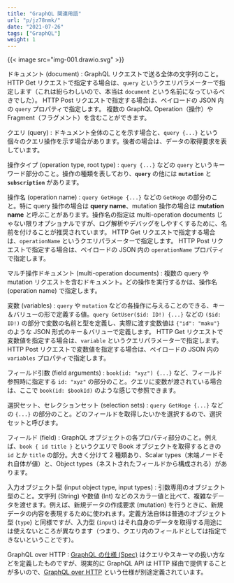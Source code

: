 ```yaml
---
title: "GraphQL 関連用語"
url: "p/jz78nmk/"
date: "2021-07-26"
tags: ["GraphQL"]
weight: 1
---
```


{{< image src="img-001.drawio.svg" >}}

ドキュメント (document)
: GraphQL リクエストで送る全体の文字列のこと。
HTTP Get リクエストで指定する場合は、`query` というクエリパラメーターで指定します（これは紛らわしいので、本当は `document` という名前になっているべきでした）。
HTTP Post リクエストで指定する場合は、ペイロードの JSON 内の `query` プロパティで指定します。
複数の GraphQL Operation（操作）や Fragment（フラグメント）を含むことができます。

クエリ (query)
: ドキュメント全体のことを示す場合と、`query {...}` という個々のクエリ操作を示す場合があります。後者の場合は、データの取得要求を表しています。

操作タイプ (operation type, root type)
: `query {...}` などの `query` というキーワード部分のこと。操作の種類を表しており、__`query`__ の他には __`mutation`__ と __`subscription`__ があります。

操作名 (operation name)
: `query GetHoge {...}` などの `GetHoge` の部分のこと。特に query 操作の場合は __query name__、mutation 操作の場合は __mutation name__ と呼ぶことがあります。操作名の指定は multi-operation documents じゃない限りオプショナルですが、ログ解析やデバッグをしやすくするために、名前を付けることが推奨されています。
HTTP Get リクエストで指定する場合は、`operationName` というクエリパラメーターで指定します。
HTTP Post リクエストで指定する場合は、ペイロードの JSON 内の `operationName` プロパティで指定します。

マルチ操作ドキュメント (multi-operation documents)
: 複数の query や mutation リクエストを含むドキュメント。どの操作を実行するかは、操作名 (operation name) で指定します。

変数 (variables)
: `query` や `mutation` などの各操作に与えることのできる、キー＆バリューの形で定義する値。`query GetUser($id: ID!) {...}` などの `($id: ID!)` の部分で変数の名前と型を定義し、実際に渡す変数値は `{"id": "maku"}` のような JSON 形式のキー＆バリューで定義します。
HTTP Get リクエストで変数値を指定する場合は、`variable` というクエリパラメーターで指定します。
HTTP Post リクエストで変数値を指定する場合は、ペイロードの JSON 内の `variables` プロパティで指定します。

フィールド引数 (field arguments)
: `book(id: "xyz") {...}` など、フィールド参照時に指定する `id: "xyz"` の部分のこと。クエリに変数が渡されている場合は、ここで `book(id: $bookId)` のような感じで参照できます。

選択セット、セレクションセット (selection sets)
: `query GetHoge {...}` などの `{...}` の部分のこと。どのフィールドを取得したいかを選択するので、選択セットと呼びます。

フィールド (field)
: GraphQL オブジェクトの各プロパティ部分のこと。例えば、`book { id title }` というクエリで Book オブジェクトを取得するときの `id` とか `title` の部分。大きく分けて 2 種類あり、Scalar types（末端ノードそれ自体が値）と、Object types（ネストされたフィールドから構成される）があります。

入力オブジェクト型 (input object type, input types)
: 引数専用のオブジェクト型のこと。文字列 (String) や数値 (Int) などのスカラー値と比べて、複雑なデータを渡せます。例えば、新規データの作成要求 (mutation) を行うときに、新規データの内容を表現するために使われます。定義方法自体は普通のオブジェクト型 (`type`) と同様ですが、入力型 (`input`) はそれ自身のデータを取得する用途には使えないところが異なります（つまり、クエリ内のフィールドとしては指定できないということです）。

GraphQL over HTTP
: [GraphQL の仕様 (Spec)](https://spec.graphql.org/) はクエリやスキーマの扱い方などを定義したものですが、現実的に GraphQL API は HTTP 経由で提供することが多いので、[GraphQL over HTTP](https://graphql.github.io/graphql-over-http/) という仕様が別途定義されています。


